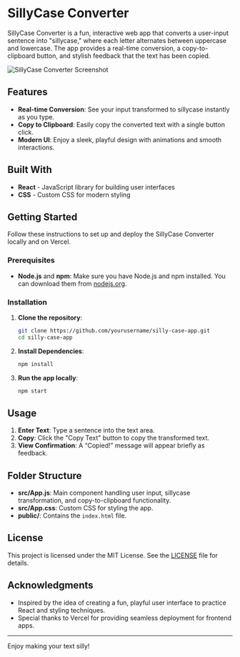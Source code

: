 # SillyCase Converter

SillyCase Converter is a fun, interactive web app that converts a user-input sentence into "sillycase," where each letter alternates between uppercase and lowercase. The app provides a real-time conversion, a copy-to-clipboard button, and stylish feedback that the text has been copied.

![SillyCase Converter Screenshot](screenshot.png)

## Features

- **Real-time Conversion**: See your input transformed to sillycase instantly as you type.
- **Copy to Clipboard**: Easily copy the converted text with a single button click.
- **Modern UI**: Enjoy a sleek, playful design with animations and smooth interactions.

## Built With

- **React** - JavaScript library for building user interfaces
- **CSS** - Custom CSS for modern styling

## Getting Started

Follow these instructions to set up and deploy the SillyCase Converter locally and on Vercel.

### Prerequisites

- **Node.js** and **npm**: Make sure you have Node.js and npm installed. You can download them from [nodejs.org](https://nodejs.org/).

### Installation

1. **Clone the repository**:
   ```bash
   git clone https://github.com/yourusername/silly-case-app.git
   cd silly-case-app

2. **Install Dependencies**: 
    ```bash
    npm install
    ```
3. **Run the app locally**:
    ```bash
    npm start
    ```
## Usage

1. **Enter Text**: Type a sentence into the text area.
2. **Copy**: Click the "Copy Text" button to copy the transformed text.
3. **View Confirmation**: A “Copied!” message will appear briefly as feedback.

## Folder Structure

- **src/App.js**: Main component handling user input, sillycase transformation, and copy-to-clipboard functionality.
- **src/App.css**: Custom CSS for styling the app.
- **public/**: Contains the `index.html` file.

## License

This project is licensed under the MIT License. See the [LICENSE](LICENSE) file for details.

## Acknowledgments

- Inspired by the idea of creating a fun, playful user interface to practice React and styling techniques.
- Special thanks to Vercel for providing seamless deployment for frontend apps.

---

Enjoy making your text silly!
